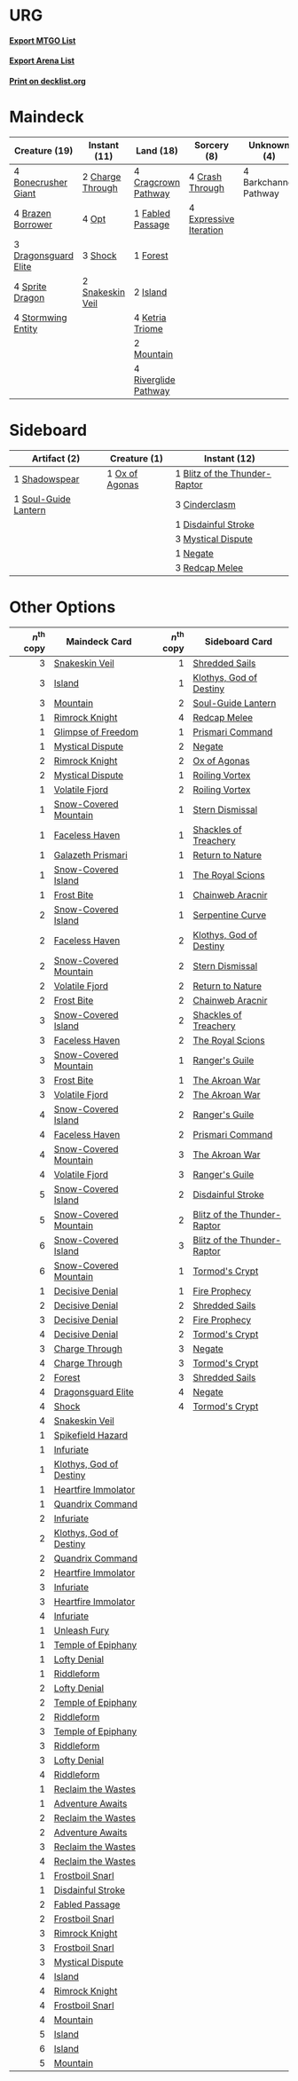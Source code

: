 # URG

#### [Export MTGO List](../collection/URG/URG.txt)
#### [Export Arena List](../collection/URG/URG_arena.txt)
#### [Print on decklist.org](http://decklist.org/?deckmain=4%09Barkchannel%20Pathway%0A4%09Bonecrusher%20Giant%0A4%09Brazen%20Borrower%0A2%09Charge%20Through%0A4%09Cragcrown%20Pathway%0A4%09Crash%20Through%0A3%09Dragonsguard%20Elite%0A4%09Expressive%20Iteration%0A1%09Fabled%20Passage%0A1%09Forest%0A2%09Island%0A4%09Ketria%20Triome%0A2%09Mountain%0A4%09Opt%0A4%09Riverglide%20Pathway%0A3%09Shock%0A2%09Snakeskin%20Veil%0A4%09Sprite%20Dragon%0A4%09Stormwing%20Entity&deckside=1%09Blitz%20of%20the%20Thunder-Raptor%0A3%09Cinderclasm%0A1%09Disdainful%20Stroke%0A3%09Mystical%20Dispute%0A1%09Negate%0A1%09Ox%20of%20Agonas%0A3%09Redcap%20Melee%0A1%09Shadowspear%0A1%09Soul-Guide%20Lantern)
# Maindeck

|                                         Creature (19)                                         |                                       Instant (11)                                        |                                           Land (18)                                           |                                           Sorcery (8)                                           |     Unknown (4)     |
|-----------------------------------------------------------------------------------------------|-------------------------------------------------------------------------------------------|-----------------------------------------------------------------------------------------------|-------------------------------------------------------------------------------------------------|---------------------|
|4 [Bonecrusher Giant](http://gatherer.wizards.com/Pages/Card/Details.aspx?multiverseid=473077) |2 [Charge Through](http://gatherer.wizards.com/Pages/Card/Details.aspx?multiverseid=513601)|4 [Cragcrown Pathway](http://gatherer.wizards.com/Pages/Card/Details.aspx?multiverseid=491915) |4 [Crash Through](http://gatherer.wizards.com/Pages/Card/Details.aspx?multiverseid=430777)       |4 Barkchannel Pathway|
|4 [Brazen Borrower](http://gatherer.wizards.com/Pages/Card/Details.aspx?multiverseid=473001)   |4 [Opt](http://gatherer.wizards.com/Pages/Card/Details.aspx?multiverseid=442948)           |1 [Fabled Passage](http://gatherer.wizards.com/Pages/Card/Details.aspx?multiverseid=473206)    |4 [Expressive Iteration](http://gatherer.wizards.com/Pages/Card/Details.aspx?multiverseid=513678)|                     |
|3 [Dragonsguard Elite](http://gatherer.wizards.com/Pages/Card/Details.aspx?multiverseid=513604)|3 [Shock](http://gatherer.wizards.com/Pages/Card/Details.aspx?multiverseid=129732)         |1 [Forest](http://gatherer.wizards.com/Pages/Card/Details.aspx?multiverseid=439860)            |                                                                                                 |                     |
|4 [Sprite Dragon](http://gatherer.wizards.com/Pages/Card/Details.aspx?multiverseid=479731)     |2 [Snakeskin Veil](http://gatherer.wizards.com/Pages/Card/Details.aspx?multiverseid=503810)|2 [Island](http://gatherer.wizards.com/Pages/Card/Details.aspx?multiverseid=439857)            |                                                                                                 |                     |
|4 [Stormwing Entity](http://gatherer.wizards.com/Pages/Card/Details.aspx?multiverseid=488253)  |                                                                                           |4 [Ketria Triome](http://gatherer.wizards.com/Pages/Card/Details.aspx?multiverseid=479770)     |                                                                                                 |                     |
|                                                                                               |                                                                                           |2 [Mountain](http://gatherer.wizards.com/Pages/Card/Details.aspx?multiverseid=439859)          |                                                                                                 |                     |
|                                                                                               |                                                                                           |4 [Riverglide Pathway](http://gatherer.wizards.com/Pages/Card/Details.aspx?multiverseid=491920)|                                                                                                 |                     |


# Sideboard

|                                         Artifact (2)                                          |                                      Creature (1)                                       |                                              Instant (12)                                              |
|-----------------------------------------------------------------------------------------------|-----------------------------------------------------------------------------------------|--------------------------------------------------------------------------------------------------------|
|1 [Shadowspear](http://gatherer.wizards.com/Pages/Card/Details.aspx?multiverseid=476487)       |1 [Ox of Agonas](http://gatherer.wizards.com/Pages/Card/Details.aspx?multiverseid=476398)|1 [Blitz of the Thunder-Raptor](http://gatherer.wizards.com/Pages/Card/Details.aspx?multiverseid=479629)|
|1 [Soul-Guide Lantern](http://gatherer.wizards.com/Pages/Card/Details.aspx?multiverseid=476488)|                                                                                         |3 [Cinderclasm](http://gatherer.wizards.com/Pages/Card/Details.aspx?multiverseid=491776)                |
|                                                                                               |                                                                                         |1 [Disdainful Stroke](http://gatherer.wizards.com/Pages/Card/Details.aspx?multiverseid=420705)          |
|                                                                                               |                                                                                         |3 [Mystical Dispute](http://gatherer.wizards.com/Pages/Card/Details.aspx?multiverseid=473020)           |
|                                                                                               |                                                                                         |1 [Negate](http://gatherer.wizards.com/Pages/Card/Details.aspx?multiverseid=423707)                     |
|                                                                                               |                                                                                         |3 [Redcap Melee](http://gatherer.wizards.com/Pages/Card/Details.aspx?multiverseid=473097)               |


# Other Options

|*n*<sup>th</sup> copy|                                          Maindeck Card                                           |*n*<sup>th</sup> copy|                                            Sideboard Card                                            |
|--------------------:|--------------------------------------------------------------------------------------------------|--------------------:|------------------------------------------------------------------------------------------------------|
|                    3|[Snakeskin Veil](http://gatherer.wizards.com/Pages/Card/Details.aspx?multiverseid=503810)         |                    1|[Shredded Sails](http://gatherer.wizards.com/Pages/Card/Details.aspx?multiverseid=479656)             |
|                    3|[Island](http://gatherer.wizards.com/Pages/Card/Details.aspx?multiverseid=439857)                 |                    1|[Klothys, God of Destiny](http://gatherer.wizards.com/Pages/Card/Details.aspx?multiverseid=476471)    |
|                    3|[Mountain](http://gatherer.wizards.com/Pages/Card/Details.aspx?multiverseid=439859)               |                    2|[Soul-Guide Lantern](http://gatherer.wizards.com/Pages/Card/Details.aspx?multiverseid=476488)         |
|                    1|[Rimrock Knight](http://gatherer.wizards.com/Pages/Card/Details.aspx?multiverseid=473099)         |                    4|[Redcap Melee](http://gatherer.wizards.com/Pages/Card/Details.aspx?multiverseid=473097)               |
|                    1|[Glimpse of Freedom](http://gatherer.wizards.com/Pages/Card/Details.aspx?multiverseid=476301)     |                    1|[Prismari Command](http://gatherer.wizards.com/Pages/Card/Details.aspx?multiverseid=513706)           |
|                    1|[Mystical Dispute](http://gatherer.wizards.com/Pages/Card/Details.aspx?multiverseid=473020)       |                    2|[Negate](http://gatherer.wizards.com/Pages/Card/Details.aspx?multiverseid=423707)                     |
|                    2|[Rimrock Knight](http://gatherer.wizards.com/Pages/Card/Details.aspx?multiverseid=473099)         |                    2|[Ox of Agonas](http://gatherer.wizards.com/Pages/Card/Details.aspx?multiverseid=476398)               |
|                    2|[Mystical Dispute](http://gatherer.wizards.com/Pages/Card/Details.aspx?multiverseid=473020)       |                    1|[Roiling Vortex](http://gatherer.wizards.com/Pages/Card/Details.aspx?multiverseid=491797)             |
|                    1|[Volatile Fjord](http://gatherer.wizards.com/Pages/Card/Details.aspx?multiverseid=503893)         |                    2|[Roiling Vortex](http://gatherer.wizards.com/Pages/Card/Details.aspx?multiverseid=491797)             |
|                    1|[Snow-Covered Mountain](http://gatherer.wizards.com/Pages/Card/Details.aspx?multiverseid=121233)  |                    1|[Stern Dismissal](http://gatherer.wizards.com/Pages/Card/Details.aspx?multiverseid=476319)            |
|                    1|[Faceless Haven](http://gatherer.wizards.com/Pages/Card/Details.aspx?multiverseid=503874)         |                    1|[Shackles of Treachery](http://gatherer.wizards.com/Pages/Card/Details.aspx?multiverseid=503762)      |
|                    1|[Galazeth Prismari](http://gatherer.wizards.com/Pages/Card/Details.aspx?multiverseid=513681)      |                    1|[Return to Nature](http://gatherer.wizards.com/Pages/Card/Details.aspx?multiverseid=461102)           |
|                    1|[Snow-Covered Island](http://gatherer.wizards.com/Pages/Card/Details.aspx?multiverseid=121130)    |                    1|[The Royal Scions](http://gatherer.wizards.com/Pages/Card/Details.aspx?multiverseid=473161)           |
|                    1|[Frost Bite](http://gatherer.wizards.com/Pages/Card/Details.aspx?multiverseid=503750)             |                    1|[Chainweb Aracnir](http://gatherer.wizards.com/Pages/Card/Details.aspx?multiverseid=476418)           |
|                    2|[Snow-Covered Island](http://gatherer.wizards.com/Pages/Card/Details.aspx?multiverseid=121130)    |                    1|[Serpentine Curve](http://gatherer.wizards.com/Pages/Card/Details.aspx?multiverseid=513529)           |
|                    2|[Faceless Haven](http://gatherer.wizards.com/Pages/Card/Details.aspx?multiverseid=503874)         |                    2|[Klothys, God of Destiny](http://gatherer.wizards.com/Pages/Card/Details.aspx?multiverseid=476471)    |
|                    2|[Snow-Covered Mountain](http://gatherer.wizards.com/Pages/Card/Details.aspx?multiverseid=121233)  |                    2|[Stern Dismissal](http://gatherer.wizards.com/Pages/Card/Details.aspx?multiverseid=476319)            |
|                    2|[Volatile Fjord](http://gatherer.wizards.com/Pages/Card/Details.aspx?multiverseid=503893)         |                    2|[Return to Nature](http://gatherer.wizards.com/Pages/Card/Details.aspx?multiverseid=461102)           |
|                    2|[Frost Bite](http://gatherer.wizards.com/Pages/Card/Details.aspx?multiverseid=503750)             |                    2|[Chainweb Aracnir](http://gatherer.wizards.com/Pages/Card/Details.aspx?multiverseid=476418)           |
|                    3|[Snow-Covered Island](http://gatherer.wizards.com/Pages/Card/Details.aspx?multiverseid=121130)    |                    2|[Shackles of Treachery](http://gatherer.wizards.com/Pages/Card/Details.aspx?multiverseid=503762)      |
|                    3|[Faceless Haven](http://gatherer.wizards.com/Pages/Card/Details.aspx?multiverseid=503874)         |                    2|[The Royal Scions](http://gatherer.wizards.com/Pages/Card/Details.aspx?multiverseid=473161)           |
|                    3|[Snow-Covered Mountain](http://gatherer.wizards.com/Pages/Card/Details.aspx?multiverseid=121233)  |                    1|[Ranger's Guile](http://gatherer.wizards.com/Pages/Card/Details.aspx?multiverseid=249973)             |
|                    3|[Frost Bite](http://gatherer.wizards.com/Pages/Card/Details.aspx?multiverseid=503750)             |                    1|[The Akroan War](http://gatherer.wizards.com/Pages/Card/Details.aspx?multiverseid=476375)             |
|                    3|[Volatile Fjord](http://gatherer.wizards.com/Pages/Card/Details.aspx?multiverseid=503893)         |                    2|[The Akroan War](http://gatherer.wizards.com/Pages/Card/Details.aspx?multiverseid=476375)             |
|                    4|[Snow-Covered Island](http://gatherer.wizards.com/Pages/Card/Details.aspx?multiverseid=121130)    |                    2|[Ranger's Guile](http://gatherer.wizards.com/Pages/Card/Details.aspx?multiverseid=249973)             |
|                    4|[Faceless Haven](http://gatherer.wizards.com/Pages/Card/Details.aspx?multiverseid=503874)         |                    2|[Prismari Command](http://gatherer.wizards.com/Pages/Card/Details.aspx?multiverseid=513706)           |
|                    4|[Snow-Covered Mountain](http://gatherer.wizards.com/Pages/Card/Details.aspx?multiverseid=121233)  |                    3|[The Akroan War](http://gatherer.wizards.com/Pages/Card/Details.aspx?multiverseid=476375)             |
|                    4|[Volatile Fjord](http://gatherer.wizards.com/Pages/Card/Details.aspx?multiverseid=503893)         |                    3|[Ranger's Guile](http://gatherer.wizards.com/Pages/Card/Details.aspx?multiverseid=249973)             |
|                    5|[Snow-Covered Island](http://gatherer.wizards.com/Pages/Card/Details.aspx?multiverseid=121130)    |                    2|[Disdainful Stroke](http://gatherer.wizards.com/Pages/Card/Details.aspx?multiverseid=420705)          |
|                    5|[Snow-Covered Mountain](http://gatherer.wizards.com/Pages/Card/Details.aspx?multiverseid=121233)  |                    2|[Blitz of the Thunder-Raptor](http://gatherer.wizards.com/Pages/Card/Details.aspx?multiverseid=479629)|
|                    6|[Snow-Covered Island](http://gatherer.wizards.com/Pages/Card/Details.aspx?multiverseid=121130)    |                    3|[Blitz of the Thunder-Raptor](http://gatherer.wizards.com/Pages/Card/Details.aspx?multiverseid=479629)|
|                    6|[Snow-Covered Mountain](http://gatherer.wizards.com/Pages/Card/Details.aspx?multiverseid=121233)  |                    1|[Tormod's Crypt](http://gatherer.wizards.com/Pages/Card/Details.aspx?multiverseid=389723)             |
|                    1|[Decisive Denial](http://gatherer.wizards.com/Pages/Card/Details.aspx?multiverseid=513669)        |                    1|[Fire Prophecy](http://gatherer.wizards.com/Pages/Card/Details.aspx?multiverseid=479636)              |
|                    2|[Decisive Denial](http://gatherer.wizards.com/Pages/Card/Details.aspx?multiverseid=513669)        |                    2|[Shredded Sails](http://gatherer.wizards.com/Pages/Card/Details.aspx?multiverseid=479656)             |
|                    3|[Decisive Denial](http://gatherer.wizards.com/Pages/Card/Details.aspx?multiverseid=513669)        |                    2|[Fire Prophecy](http://gatherer.wizards.com/Pages/Card/Details.aspx?multiverseid=479636)              |
|                    4|[Decisive Denial](http://gatherer.wizards.com/Pages/Card/Details.aspx?multiverseid=513669)        |                    2|[Tormod's Crypt](http://gatherer.wizards.com/Pages/Card/Details.aspx?multiverseid=389723)             |
|                    3|[Charge Through](http://gatherer.wizards.com/Pages/Card/Details.aspx?multiverseid=513601)         |                    3|[Negate](http://gatherer.wizards.com/Pages/Card/Details.aspx?multiverseid=423707)                     |
|                    4|[Charge Through](http://gatherer.wizards.com/Pages/Card/Details.aspx?multiverseid=513601)         |                    3|[Tormod's Crypt](http://gatherer.wizards.com/Pages/Card/Details.aspx?multiverseid=389723)             |
|                    2|[Forest](http://gatherer.wizards.com/Pages/Card/Details.aspx?multiverseid=439860)                 |                    3|[Shredded Sails](http://gatherer.wizards.com/Pages/Card/Details.aspx?multiverseid=479656)             |
|                    4|[Dragonsguard Elite](http://gatherer.wizards.com/Pages/Card/Details.aspx?multiverseid=513604)     |                    4|[Negate](http://gatherer.wizards.com/Pages/Card/Details.aspx?multiverseid=423707)                     |
|                    4|[Shock](http://gatherer.wizards.com/Pages/Card/Details.aspx?multiverseid=129732)                  |                    4|[Tormod's Crypt](http://gatherer.wizards.com/Pages/Card/Details.aspx?multiverseid=389723)             |
|                    4|[Snakeskin Veil](http://gatherer.wizards.com/Pages/Card/Details.aspx?multiverseid=503810)         |                     |                                                                                                      |
|                    1|[Spikefield Hazard](http://gatherer.wizards.com/Pages/Card/Details.aspx?multiverseid=491809)      |                     |                                                                                                      |
|                    1|[Infuriate](http://gatherer.wizards.com/Pages/Card/Details.aspx?multiverseid=466899)              |                     |                                                                                                      |
|                    1|[Klothys, God of Destiny](http://gatherer.wizards.com/Pages/Card/Details.aspx?multiverseid=476471)|                     |                                                                                                      |
|                    1|[Heartfire Immolator](http://gatherer.wizards.com/Pages/Card/Details.aspx?multiverseid=485473)    |                     |                                                                                                      |
|                    1|[Quandrix Command](http://gatherer.wizards.com/Pages/Card/Details.aspx?multiverseid=513709)       |                     |                                                                                                      |
|                    2|[Infuriate](http://gatherer.wizards.com/Pages/Card/Details.aspx?multiverseid=466899)              |                     |                                                                                                      |
|                    2|[Klothys, God of Destiny](http://gatherer.wizards.com/Pages/Card/Details.aspx?multiverseid=476471)|                     |                                                                                                      |
|                    2|[Quandrix Command](http://gatherer.wizards.com/Pages/Card/Details.aspx?multiverseid=513709)       |                     |                                                                                                      |
|                    2|[Heartfire Immolator](http://gatherer.wizards.com/Pages/Card/Details.aspx?multiverseid=485473)    |                     |                                                                                                      |
|                    3|[Infuriate](http://gatherer.wizards.com/Pages/Card/Details.aspx?multiverseid=466899)              |                     |                                                                                                      |
|                    3|[Heartfire Immolator](http://gatherer.wizards.com/Pages/Card/Details.aspx?multiverseid=485473)    |                     |                                                                                                      |
|                    4|[Infuriate](http://gatherer.wizards.com/Pages/Card/Details.aspx?multiverseid=466899)              |                     |                                                                                                      |
|                    1|[Unleash Fury](http://gatherer.wizards.com/Pages/Card/Details.aspx?multiverseid=485493)           |                     |                                                                                                      |
|                    1|[Temple of Epiphany](http://gatherer.wizards.com/Pages/Card/Details.aspx?multiverseid=442808)     |                     |                                                                                                      |
|                    1|[Lofty Denial](http://gatherer.wizards.com/Pages/Card/Details.aspx?multiverseid=485379)           |                     |                                                                                                      |
|                    1|[Riddleform](http://gatherer.wizards.com/Pages/Card/Details.aspx?multiverseid=430732)             |                     |                                                                                                      |
|                    2|[Lofty Denial](http://gatherer.wizards.com/Pages/Card/Details.aspx?multiverseid=485379)           |                     |                                                                                                      |
|                    2|[Temple of Epiphany](http://gatherer.wizards.com/Pages/Card/Details.aspx?multiverseid=442808)     |                     |                                                                                                      |
|                    2|[Riddleform](http://gatherer.wizards.com/Pages/Card/Details.aspx?multiverseid=430732)             |                     |                                                                                                      |
|                    3|[Temple of Epiphany](http://gatherer.wizards.com/Pages/Card/Details.aspx?multiverseid=442808)     |                     |                                                                                                      |
|                    3|[Riddleform](http://gatherer.wizards.com/Pages/Card/Details.aspx?multiverseid=430732)             |                     |                                                                                                      |
|                    3|[Lofty Denial](http://gatherer.wizards.com/Pages/Card/Details.aspx?multiverseid=485379)           |                     |                                                                                                      |
|                    4|[Riddleform](http://gatherer.wizards.com/Pages/Card/Details.aspx?multiverseid=430732)             |                     |                                                                                                      |
|                    1|[Reclaim the Wastes](http://gatherer.wizards.com/Pages/Card/Details.aspx?multiverseid=491848)     |                     |                                                                                                      |
|                    1|[Adventure Awaits](http://gatherer.wizards.com/Pages/Card/Details.aspx?multiverseid=491822)       |                     |                                                                                                      |
|                    2|[Reclaim the Wastes](http://gatherer.wizards.com/Pages/Card/Details.aspx?multiverseid=491848)     |                     |                                                                                                      |
|                    2|[Adventure Awaits](http://gatherer.wizards.com/Pages/Card/Details.aspx?multiverseid=491822)       |                     |                                                                                                      |
|                    3|[Reclaim the Wastes](http://gatherer.wizards.com/Pages/Card/Details.aspx?multiverseid=491848)     |                     |                                                                                                      |
|                    4|[Reclaim the Wastes](http://gatherer.wizards.com/Pages/Card/Details.aspx?multiverseid=491848)     |                     |                                                                                                      |
|                    1|[Frostboil Snarl](http://gatherer.wizards.com/Pages/Card/Details.aspx?multiverseid=513757)        |                     |                                                                                                      |
|                    1|[Disdainful Stroke](http://gatherer.wizards.com/Pages/Card/Details.aspx?multiverseid=420705)      |                     |                                                                                                      |
|                    2|[Fabled Passage](http://gatherer.wizards.com/Pages/Card/Details.aspx?multiverseid=473206)         |                     |                                                                                                      |
|                    2|[Frostboil Snarl](http://gatherer.wizards.com/Pages/Card/Details.aspx?multiverseid=513757)        |                     |                                                                                                      |
|                    3|[Rimrock Knight](http://gatherer.wizards.com/Pages/Card/Details.aspx?multiverseid=473099)         |                     |                                                                                                      |
|                    3|[Frostboil Snarl](http://gatherer.wizards.com/Pages/Card/Details.aspx?multiverseid=513757)        |                     |                                                                                                      |
|                    3|[Mystical Dispute](http://gatherer.wizards.com/Pages/Card/Details.aspx?multiverseid=473020)       |                     |                                                                                                      |
|                    4|[Island](http://gatherer.wizards.com/Pages/Card/Details.aspx?multiverseid=439857)                 |                     |                                                                                                      |
|                    4|[Rimrock Knight](http://gatherer.wizards.com/Pages/Card/Details.aspx?multiverseid=473099)         |                     |                                                                                                      |
|                    4|[Frostboil Snarl](http://gatherer.wizards.com/Pages/Card/Details.aspx?multiverseid=513757)        |                     |                                                                                                      |
|                    4|[Mountain](http://gatherer.wizards.com/Pages/Card/Details.aspx?multiverseid=439859)               |                     |                                                                                                      |
|                    5|[Island](http://gatherer.wizards.com/Pages/Card/Details.aspx?multiverseid=439857)                 |                     |                                                                                                      |
|                    6|[Island](http://gatherer.wizards.com/Pages/Card/Details.aspx?multiverseid=439857)                 |                     |                                                                                                      |
|                    5|[Mountain](http://gatherer.wizards.com/Pages/Card/Details.aspx?multiverseid=439859)               |                     |                                                                                                      |

